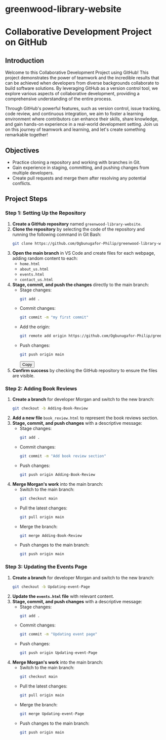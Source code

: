 # greenwood-library-website

# Collaborative Development Project on GitHub

## Introduction
Welcome to this Collaborative Development Project using GitHub! This project demonstrates the power of teamwork and the incredible results that can be achieved when developers from diverse backgrounds collaborate to build software solutions. By leveraging GitHub as a version control tool, we explore various aspects of collaborative development, providing a comprehensive understanding of the entire process.

Through GitHub's powerful features, such as version control, issue tracking, code review, and continuous integration, we aim to foster a learning environment where contributors can enhance their skills, share knowledge, and gain hands-on experience in a real-world development setting. Join us on this journey of teamwork and learning, and let's create something remarkable together!

## Objectives
- Practice cloning a repository and working with branches in Git.
- Gain experience in staging, committing, and pushing changes from multiple developers.
- Create pull requests and merge them after resolving any potential conflicts.

## Project Steps

### Step 1: Setting Up the Repository
1. **Create a GitHub repository** named `greenwood-library-website`.
2. **Clone the repository** by selecting the code of the repository and running the following command in Git Bash:
   ```bash
   git clone https://github.com/Ogbunugafor-Philip/greenwood-library-website.git
   ```
3. **Open the main branch** in VS Code and create files for each webpage, adding random content to each:
   - `home.html`
   - `about_us.html`
   - `events.html`
   - `contact_us.html`
4. **Stage, commit, and push the changes** directly to the main branch:
   - Stage changes:
     ```bash
     git add .
     ```
   - Commit changes:
     ```bash
     git commit -m "my first commit"
     ```
   - Add the origin:
     ```bash
     git remote add origin https://github.com/Ogbunugafor-Philip/greenwood-library-website.git
     ```
   - Push changes:
     ```bash
     git push origin main
     ```
     <button onclick="navigator.clipboard.writeText('git push origin main')">Copy</button>
5. **Confirm success** by checking the GitHub repository to ensure the files are visible.

### Step 2: Adding Book Reviews
1. **Create a branch** for developer Morgan and switch to the new branch:
   ```bash
   git checkout -b Adding-Book-Review
   ```
2. **Add a new file** `book_review.html` to represent the book reviews section.
3. **Stage, commit, and push changes** with a descriptive message:
   - Stage changes:
     ```bash
     git add .
     ```
   - Commit changes:
     ```bash
     git commit -m "Add book review section"
     ```
   - Push changes:
     ```bash
     git push origin Adding-Book-Review
     ```
4. **Merge Morgan's work** into the main branch:
   - Switch to the main branch:
     ```bash
     git checkout main
     ```
   - Pull the latest changes:
     ```bash
     git pull origin main
     ```
   - Merge the branch:
     ```bash
     git merge Adding-Book-Review
     ```
   - Push changes to the main branch:
     ```bash
     git push origin main
     ```

### Step 3: Updating the Events Page
1. **Create a branch** for developer Morgan and switch to the new branch:
   ```bash
   git checkout -b Updating-event-Page
   ```
2. **Update the `events.html` file** with relevant content.
3. **Stage, commit, and push changes** with a descriptive message:
   - Stage changes:
     ```bash
     git add .
     ```
   - Commit changes:
     ```bash
     git commit -m "Updating event page"
     ```
   - Push changes:
     ```bash
     git push origin Updating-event-Page
     ```
4. **Merge Morgan's work** into the main branch:
   - Switch to the main branch:
     ```bash
     git checkout main
     ```
   - Pull the latest changes:
     ```bash
     git pull origin main
     ```
   - Merge the branch:
     ```bash
     git merge Updating-event-Page
     ```
   - Push changes to the main branch:
     ```bash
     git push origin main
     ```

